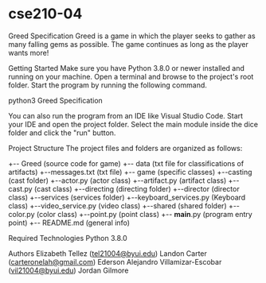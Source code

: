 # cse210-04

Greed Specification
Greed is a game in which the player seeks to gather as many falling gems as possible. The game continues as long as the player wants more!

Getting Started
Make sure you have Python 3.8.0 or newer installed and running on your machine. Open a terminal and browse to the project's root folder. Start the program by running the following command.

python3 Greed Specification

You can also run the program from an IDE like Visual Studio Code. Start your IDE and open the project folder. Select the main module inside the dice folder and click the "run" button.

Project Structure
The project files and folders are organized as follows:

+-- Greed (source code for game)
+-- data (txt file for classifications of artifacts)
+--messages.txt (txt file)
+-- game (specific classes)
+--casting (cast folder)
+--actor.py (actor class)
+--artifact.py (artifact class)
+--cast.py (cast class)
+--directing (directing folder)
+--director (director class)
+--services (services folder)
+--keyboard_services.py (Keyboard class)
+--video_service.py (video class)
+--shared (shared folder)
+--color.py (color class)
+--point.py (point class)
+-- **main**.py (program entry point)
+-- README.md (general info)

Required Technologies
Python 3.8.0

Authors
Elizabeth Tellez (tel21004@byui.edu)
Landon Carter (carteronelah@gmail.com)
Ederson Alejandro Villamizar-Escobar (vil21004@byui.edu)
Jordan Gilmore
